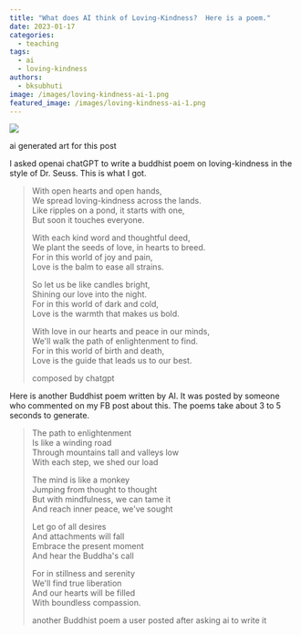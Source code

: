 ```yaml
---
title: "What does AI think of Loving-Kindness?  Here is a poem."
date: 2023-01-17
categories: 
  - teaching
tags: 
  - ai
  - loving-kindness
authors: 
  - bksubhuti
image: /images/loving-kindness-ai-1.png
featured_image: /images/loving-kindness-ai-1.png
---
```


![](/images/loving-kindness-ai-1.png)

ai generated art for this post

I asked openai chatGPT to write a buddhist poem on loving-kindness in the style of Dr. Seuss. This is what I got.  
  

> With open hearts and open hands,  
> We spread loving-kindness across the lands.  
> Like ripples on a pond, it starts with one,  
> But soon it touches everyone.
> 
> With each kind word and thoughtful deed,  
> We plant the seeds of love, in hearts to breed.  
> For in this world of joy and pain,  
> Love is the balm to ease all strains.
> 
> So let us be like candles bright,  
> Shining our love into the night.  
> For in this world of dark and cold,  
> Love is the warmth that makes us bold.
> 
> With love in our hearts and peace in our minds,  
> We'll walk the path of enlightenment to find.  
> For in this world of birth and death,  
> Love is the guide that leads us to our best.
> 
> composed by chatgpt

Here is another Buddhist poem written by AI. It was posted by someone who commented on my FB post about this. The poems take about 3 to 5 seconds to generate.

> The path to enlightenment  
> Is like a winding road  
> Through mountains tall and valleys low  
> With each step, we shed our load
> 
> The mind is like a monkey  
> Jumping from thought to thought  
> But with mindfulness, we can tame it  
> And reach inner peace, we've sought
> 
> Let go of all desires  
> And attachments will fall  
> Embrace the present moment  
> And hear the Buddha's call
> 
> For in stillness and serenity  
> We'll find true liberation  
> And our hearts will be filled  
> With boundless compassion.
> 
> another Buddhist poem a user posted after asking ai to write it